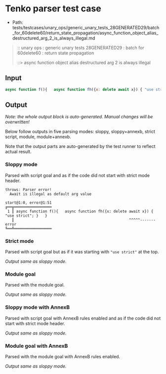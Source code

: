 # Tenko parser test case

- Path: tests/testcases/unary_ops/generic_unary_tests_28GENERATED29/batch_for_60delete60/return_state_propagation/async_function_object_alias_destructured_arg_2_is_always_illegal.md

> :: unary ops : generic unary tests 28GENERATED29 : batch for 60delete60 : return state propagation
>
> ::> async function object alias destructured arg 2 is always illegal

## Input

`````js
async function f(){   async function fh({x: delete await x}) { "use strict"; }   }
`````

## Output

_Note: the whole output block is auto-generated. Manual changes will be overwritten!_

Below follow outputs in five parsing modes: sloppy, sloppy+annexb, strict script, module, module+annexb.

Note that the output parts are auto-generated by the test runner to reflect actual result.

### Sloppy mode

Parsed with script goal and as if the code did not start with strict mode header.

`````
throws: Parser error!
  Await is illegal as default arg value

start@1:0, error@1:51
╔══╦═════════════════
 1 ║ async function f(){   async function fh({x: delete await x}) { "use strict"; }   }
   ║                                                    ^^^^^------- error
╚══╩═════════════════

`````

### Strict mode

Parsed with script goal but as if it was starting with `"use strict"` at the top.

_Output same as sloppy mode._

### Module goal

Parsed with the module goal.

_Output same as sloppy mode._

### Sloppy mode with AnnexB

Parsed with script goal with AnnexB rules enabled and as if the code did not start with strict mode header.

_Output same as sloppy mode._

### Module goal with AnnexB

Parsed with the module goal with AnnexB rules enabled.

_Output same as sloppy mode._
